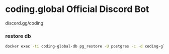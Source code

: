 # coding.global Official Discord Bot

discord.gg/coding

### restore db

```sh
docker exec -ti coding-global-db pg_restore -U postgres -c -d coding-global-db /backups/daily/coding-global-db-latest.sql.gz
```

